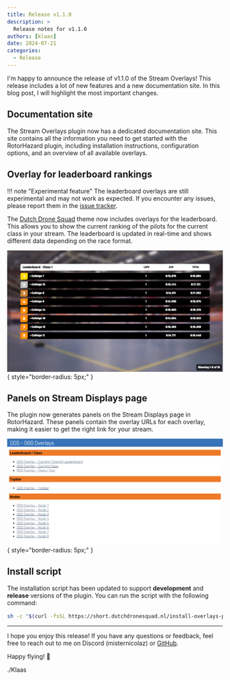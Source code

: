```yaml
---
title: Release v1.1.0
description: >
  Release notes for v1.1.0
authors: [klaas]
date: 2024-07-21
categories:
  - Release
---
```


I'm happy to announce the release of v1.1.0 of the Stream Overlays! This release includes a lot of new features and a new documentation site. In this blog post, I will highlight the most important changes.

<!-- more -->

## Documentation site

The Stream Overlays plugin now has a dedicated documentation site. This site contains all the information you need to get started with the RotorHazard plugin, including installation instructions, configuration options, and an overview of all available overlays.

## Overlay for leaderboard rankings

!!! note "Experimental feature"
    The leaderboard overlays are still experimental and may not work as expected. If you encounter any issues, please report them in the [issue tracker][issues].

The [Dutch Drone Squad](../../overlays/dds.md) theme now includes overlays for the leaderboard. This allows you to show the current ranking of the pilots for the current class in your stream. The leaderboard is updated in real-time and shows different data depending on the race format.

![alt leaderboard](../../assets/img/overlays/dds/ranking_class-dds.png){ style="border-radius: 5px;" }

## Panels on Stream Displays page

The plugin now generates panels on the Stream Displays page in RotorHazard. These panels contain the overlay URLs for each overlay, making it easier to get the right link for your stream.

![alt stream displays](../../assets/img/stream_overlays-page.png){ style="border-radius: 5px;" }

## Install script

The installation script has been updated to support **development** and **release** versions of the plugin. You can run the script with the following command:

```bash
sh -c "$(curl -fsSL https://short.dutchdronesquad.nl/install-overlays-plugin)"
```

---

I hope you enjoy this release! If you have any questions or feedback, feel free to reach out to me on Discord (misternicolaz) or [GitHub](https://github.com/klaasnicolaas).

Happy flying! 🚀

./Klaas

<!-- Links -->
[issues]: https://github.com/dutchdronesquad/rh-stream-overlays/issues